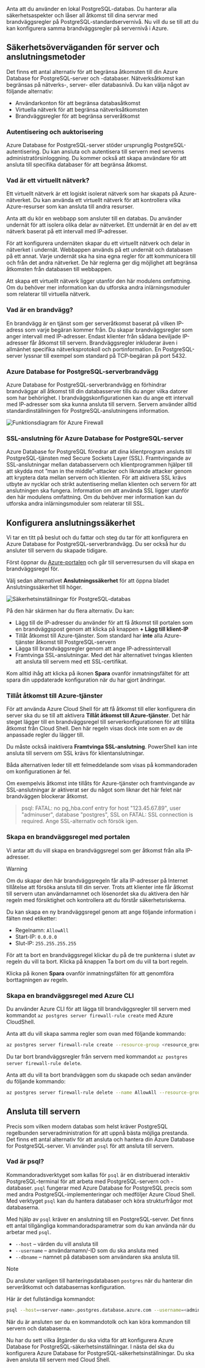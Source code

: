 Anta att du använder en lokal PostgreSQL-databas. Du hanterar alla säkerhetsaspekter och låser all åtkomst till dina servrar med brandväggsregler på PostgreSQL-standardservernivå. Nu vill du se till att du kan konfigurera samma brandväggsregler på servernivå i Azure.

## <a name="server-security-considerations-and-connection-methods"></a>Säkerhetsöverväganden för server och anslutningsmetoder

Det finns ett antal alternativ för att begränsa åtkomsten till din Azure Database for PostgreSQL-server och -databaser. Nätverksåtkomst kan begränsas på nätverks-, server- eller databasnivå. Du kan välja något av följande alternativ:

- Användarkonton för att begränsa databasåtkomst
- Virtuella nätverk för att begränsa nätverksåtkomsten
- Brandväggsregler för att begränsa serveråtkomst

### <a name="authentication-and-authorization"></a>Autentisering och auktorisering

Azure Database for PostgreSQL-server stöder ursprunglig PostgreSQL-autentisering. Du kan ansluta och autentisera till servern med serverns administratörsinloggning. Du kommer också att skapa användare för att ansluta till specifika databaser för att begränsa åtkomst.

### <a name="what-is-a-virtual-network"></a>Vad är ett virtuellt nätverk?

Ett virtuellt nätverk är ett logiskt isolerat nätverk som har skapats på Azure-nätverket. Du kan använda ett virtuellt nätverk för att kontrollera vilka Azure-resurser som kan ansluta till andra resurser.

Anta att du kör en webbapp som ansluter till en databas. Du använder undernät för att isolera olika delar av nätverket. Ett undernät är en del av ett nätverk baserat på ett intervall med IP-adresser.

För att konfigurera undernäten skapar du ett virtuellt nätverk och delar in nätverket i undernät. Webbappen används på ett undernät och databasen på ett annat. Varje undernät ska ha sina egna regler för att kommunicera till och från det andra nätverket. De här reglerna ger dig möjlighet att begränsa åtkomsten från databasen till webbappen.

Att skapa ett virtuellt nätverk ligger utanför den här modulens omfattning. Om du behöver mer information kan du utforska andra inlärningsmoduler som relaterar till virtuella nätverk.

### <a name="what-is-a-firewall"></a>Vad är en brandvägg?

En brandvägg är en tjänst som ger serveråtkomst baserat på vilken IP-adress som varje begäran kommer från. Du skapar brandväggsregler som anger intervall med IP-adresser. Endast klienter från sådana beviljade IP-adresser får åtkomst till servern. Brandväggsregler inkluderar även i allmänhet specifika nätverksprotokoll och portinformation. En PostgreSQL-server lyssnar till exempel som standard på TCP-begäran på port 5432.

### <a name="azure-database-for-postgresql-server-firewall"></a>Azure Database for PostgreSQL-serverbrandvägg

Azure Database for PostgreSQL-serverbrandvägg en förhindrar brandväggar all åtkomst till din databasserver tills du anger vilka datorer som har behörighet. I brandväggskonfigurationen kan du ange ett intervall med IP-adresser som ska kunna ansluta till servern. Servern använder alltid standardinställningen för PostgreSQL-anslutningens information.

![Funktionsdiagram för Azure Firewall](../media-draft/7-firewall-diagram.png)

### <a name="azure-database-for-postgresql-server-ssl-connections"></a>SSL-anslutning för Azure Database for PostgreSQL-server

Azure Database for PostgreSQL föredrar att dina klientprogram ansluts till PostgreSQL-tjänsten med Secure Sockets Layer (SSL). Framtvingande av SSL-anslutningar mellan databasservern och klientprogrammen hjälper till att skydda mot ”man in the middle”-attacker och liknande attacker genom att kryptera data mellan servern och klienten. För att aktivera SSL krävs utbyte av nycklar och strikt autentisering mellan klienten och servern för att anslutningen ska fungera. Information om att använda SSL ligger utanför den här modulens omfattning. Om du behöver mer information kan du utforska andra inlärningsmoduler som relaterar till SSL.

## <a name="configure-connection-security"></a>Konfigurera anslutningssäkerhet

Vi tar en titt på beslut och du fattar och steg du tar för att konfigurera en Azure Database for PostgreSQL-serverbrandvägg. Du ser också hur du ansluter till servern du skapade tidigare.

Först öppnar du [Azure-portalen](https://portal.azure.com?azure-portal=true) och går till serverresursen du vill skapa en brandväggsregel för.

Välj sedan alternativet **Anslutningssäkerhet** för att öppna bladet Anslutningssäkerhet till höger.

![Säkerhetsinställningar för PostgreSQL-databas](../media-draft/7-db-security-settings.png)

På den här skärmen har du flera alternativ. Du kan:

- Lägg till de IP-adresser du använder för att få åtkomst till portalen som en brandväggspost genom att klicka på knappen **+ Lägg till klient-IP**
- Tillåt åtkomst till Azure-tjänster. Som standard har **inte** alla Azure-tjänster åtkomst till PostgreSQL-servern
- Lägga till brandväggsregler genom att ange IP-adressintervall
- Framtvinga SSL-anslutningar. Med det här alternativet tvingas klienten att ansluta till servern med ett SSL-certifikat.

Kom alltid ihåg att klicka på ikonen **Spara** ovanför inmatningsfältet för att spara din uppdaterade konfiguration när du har gjort ändringar.

### <a name="allow-access-to-azure-services"></a>Tillåt åtkomst till Azure-tjänster

För att använda Azure Cloud Shell för att få åtkomst till eller konfigurera din server ska du se till att aktivera **Tillåt åtkomst till Azure-tjänster**. Det här steget lägger till en brandväggsregel till serverkonfigurationen för att tillåta åtkomst från Cloud Shell. Den här regeln visas dock inte som en av de anpassade regler du lägger till.

Du måste också inaktivera **Framtvinga SSL-anslutning**. PowerShell kan inte ansluta till servern om SSL krävs för klientanslutningar.

Båda alternativen leder till ett felmeddelande som visas på kommandoraden om konfigurationen är fel.

Om exempelvis åtkomst inte tillåts för Azure-tjänster och framtvingande av SSL-anslutningar är aktiverat ser du något som liknar det här felet när brandväggen blockerar åtkomst.

> psql: FATAL: no pg_hba.conf entry for host "123.45.67.89", user "adminuser", database "postgres", SSL on FATAL:  SSL connection is required. Ange SSL-alternativ och försök igen.

### <a name="create-a-firewall-rule-using-the-portal"></a>Skapa en brandväggsregel med portalen

Vi antar att du vill skapa en brandväggsregel som ger åtkomst från alla IP-adresser.

> [!WARNING]
> Om du skapar den här brandväggsregeln får alla IP-adresser på Internet tillåtelse att försöka ansluta till din server. Trots att klienter inte får åtkomst till servern utan användarnamnet och lösenordet ska du aktivera den här regeln med försiktighet och kontrollera att du förstår säkerhetsriskerna.

Du kan skapa en ny brandväggsregel genom att ange följande information i fälten med etiketter:

- Regelnamn: `AllowAll`
- Start-IP: `0.0.0.0`
- Slut-IP: `255.255.255.255`

För att ta bort en brandväggsregel klickar du på de tre punkterna i slutet av regeln du vill ta bort. Klicka på knappen Ta bort om du vill ta bort regeln.

Klicka på ikonen **Spara** ovanför inmatningsfälten för att genomföra borttagningen av regeln.

### <a name="create-a-firewall-rule-using-the-azure-cli"></a>Skapa en brandväggsregel med Azure CLI

Du använder Azure CLI för att lägga till brandväggsregler till servern med kommandot `az postgres server firewall-rule create` med Azure CloudShell.

Anta att du vill skapa samma regler som ovan med följande kommando:

  ```bash
  az postgres server firewall-rule create --resource-group <resource_group_name> --server <server-name> --name AllowAll --start-ip-address 0.0.0.0 --end-ip-address 255.255.255.255
  ```

Du tar bort brandväggsregler från servern med kommandot `az postgres server firewall-rule delete`.

Anta att du vill ta bort brandväggen som du skapade och sedan använder du följande kommando:

  ```bash
  az postgres server firewall-rule delete --name AllowAll --resource-group <resource_group_name> --server-name <server-name>
  ```

## <a name="connecting-to-your-server"></a>Ansluta till servern

Precis som vilken modern databas som helst kräver PostgreSQL regelbunden serveradministration för att uppnå bästa möjliga prestanda. Det finns ett antal alternativ för att ansluta och hantera din Azure Database for PostgreSQL-server. Vi använder `psql` för att ansluta till servern.

### <a name="what-is-psql"></a>Vad är psql?

Kommandoradsverktyget som kallas för `psql` är en distribuerad interaktiv PostgreSQL-terminal för att arbeta med PostgreSQL-servern och -databaser. `psql` fungerar med Azure Database for PostgreSQL precis som med andra PostgreSQL-implementeringar och medföljer Azure Cloud Shell. Med verktyget `psql` kan du hantera databaser och köra strukturfrågor mot databaserna.

Med hjälp av `psql` kräver en anslutning till en PostgreSQL-server. Det finns ett antal tillgängliga kommandoradsparametrar som du kan använda när du arbetar med `psql`.

- `--host` – värden du vill ansluta till
- `--username` – användarnamn/-ID som du ska ansluta med
- `--dbname` – namnet på databasen som användaren ska ansluta till.

> [!Note]
> Du ansluter vanligen till hanteringsdatabasen `postgres` när du hanterar din serveråtkomst och databasernas konfiguration.

Här är det fullständiga kommandot:

  ```bash
  psql --host=<server-name>.postgres.database.azure.com --username=<admin-user>@<server-name> --dbname=<database>
  ```

När du är ansluten ser du en kommandotolk och kan köra kommandon till servern och databaserna.

Nu har du sett vilka åtgärder du ska vidta för att konfigurera Azure Database for PostgreSQL-säkerhetsinställningar. I nästa del ska du konfigurera Azure Database for PostgreSQL-säkerhetsinställningar. Du ska även ansluta till servern med Cloud Shell.